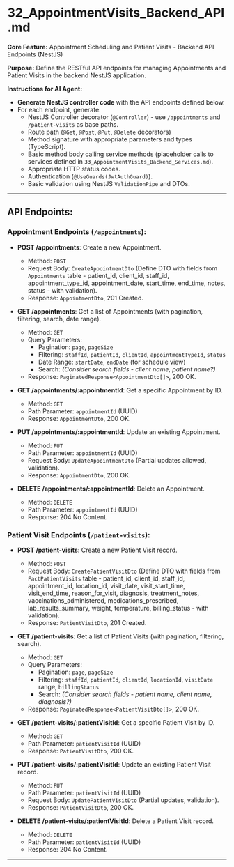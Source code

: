 # 32_AppointmentVisits_Backend_API.md

**Core Feature:** Appointment Scheduling and Patient Visits - Backend API Endpoints (NestJS)

**Purpose:** Define the RESTful API endpoints for managing Appointments and Patient Visits in the backend NestJS application.

**Instructions for AI Agent:**

*   **Generate NestJS controller code** with the API endpoints defined below.
*   For each endpoint, generate:
    *   NestJS Controller decorator (`@Controller`) - use `/appointments` and `/patient-visits` as base paths.
    *   Route path (`@Get`, `@Post`, `@Put`, `@Delete` decorators)
    *   Method signature with appropriate parameters and types (TypeScript).
    *   Basic method body calling service methods (placeholder calls to services defined in `33_AppointmentVisits_Backend_Services.md`).
    *   Appropriate HTTP status codes.
    *   Authentication (`@UseGuards(JwtAuthGuard)`).
    *   Basic validation using NestJS `ValidationPipe` and DTOs.

---

## API Endpoints:

### Appointment Endpoints (`/appointments`):

*   **POST /appointments**: Create a new Appointment.
    *   Method: `POST`
    *   Request Body: `CreateAppointmentDto` (Define DTO with fields from `Appointments` table - patient_id, client_id, staff_id, appointment_type_id, appointment_date, start_time, end_time, notes, status - with validation).
    *   Response: `AppointmentDto`, 201 Created.

*   **GET /appointments**: Get a list of Appointments (with pagination, filtering, search, date range).
    *   Method: `GET`
    *   Query Parameters:
        *   Pagination: `page`, `pageSize`
        *   Filtering: `staffId`, `patientId`, `clientId`, `appointmentTypeId`, `status`
        *   Date Range: `startDate`, `endDate` (for schedule view)
        *   Search:  *(Consider search fields - client name, patient name?)*
    *   Response: `PaginatedResponse<AppointmentDto[]>`, 200 OK.

*   **GET /appointments/:appointmentId**: Get a specific Appointment by ID.
    *   Method: `GET`
    *   Path Parameter: `appointmentId` (UUID)
    *   Response: `AppointmentDto`, 200 OK.

*   **PUT /appointments/:appointmentId**: Update an existing Appointment.
    *   Method: `PUT`
    *   Path Parameter: `appointmentId` (UUID)
    *   Request Body: `UpdateAppointmentDto` (Partial updates allowed, validation).
    *   Response: `AppointmentDto`, 200 OK.

*   **DELETE /appointments/:appointmentId**: Delete an Appointment.
    *   Method: `DELETE`
    *   Path Parameter: `appointmentId` (UUID)
    *   Response: 204 No Content.

### Patient Visit Endpoints (`/patient-visits`):

*   **POST /patient-visits**: Create a new Patient Visit record.
    *   Method: `POST`
    *   Request Body: `CreatePatientVisitDto` (Define DTO with fields from `FactPatientVisits` table - patient_id, client_id, staff_id, appointment_id, location_id, visit_date, visit_start_time, visit_end_time, reason_for_visit, diagnosis, treatment_notes, vaccinations_administered, medications_prescribed, lab_results_summary, weight, temperature, billing_status - with validation).
    *   Response: `PatientVisitDto`, 201 Created.

*   **GET /patient-visits**: Get a list of Patient Visits (with pagination, filtering, search).
    *   Method: `GET`
    *   Query Parameters:
        *   Pagination: `page`, `pageSize`
        *   Filtering: `staffId`, `patientId`, `clientId`, `locationId`, `visitDate` range, `billingStatus`
        *   Search: *(Consider search fields - patient name, client name, diagnosis?)*
    *   Response: `PaginatedResponse<PatientVisitDto[]>`, 200 OK.

*   **GET /patient-visits/:patientVisitId**: Get a specific Patient Visit by ID.
    *   Method: `GET`
    *   Path Parameter: `patientVisitId` (UUID)
    *   Response: `PatientVisitDto`, 200 OK.

*   **PUT /patient-visits/:patientVisitId**: Update an existing Patient Visit record.
    *   Method: `PUT`
    *   Path Parameter: `patientVisitId` (UUID)
    *   Request Body: `UpdatePatientVisitDto` (Partial updates, validation).
    *   Response: `PatientVisitDto`, 200 OK.

*   **DELETE /patient-visits/:patientVisitId**: Delete a Patient Visit record.
    *   Method: `DELETE`
    *   Path Parameter: `patientVisitId` (UUID)
    *   Response: 204 No Content.

---